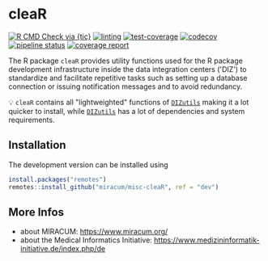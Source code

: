 # cleaR

<!-- badges: start -->
[![R CMD Check via {tic}](https://github.com/miracum/misc-cleaR/workflows/R%20CMD%20Check%20via%20{tic}/badge.svg?branch=main)](https://github.com/miracum/misc-cleaR)
[![linting](https://github.com/miracum/misc-cleaR/workflows/lint/badge.svg?branch=main)](https://github.com/miracum/misc-cleaR)
[![test-coverage](https://github.com/miracum/misc-cleaR/workflows/test-coverage/badge.svg?branch=main)](https://github.com/miracum/misc-cleaR)
[![codecov](https://codecov.io/gh/miracum/misc-cleaR/branch/main/graph/badge.svg)](https://app.codecov.io/gh/miracum/misc-cleaR)
[![pipeline status](https://gitlab.miracum.org/miracum/misc/cleaR/badges/main/pipeline.svg)](https://gitlab.miracum.org/miracum/misc/cleaR/-/commits/main)
[![coverage report](https://gitlab.miracum.org/miracum/misc/cleaR/badges/main/coverage.svg)](https://gitlab.miracum.org/miracum/misc/cleaR/-/commits/main)
<!--[![CRAN Status Badge](https://www.r-pkg.org/badges/version-ago/cleaR)](https://cran.r-project.org/package=cleaR)
[![Cran Checks](https://cranchecks.info/badges/worst/cleaR)](https://cran.r-project.org/web/checks/check_results_cleaR.html)-->
<!-- badges: end -->

The R package `cleaR` provides utility functions used for the R package development infrastructure inside the data integration centers ('DIZ') to standardize and facilitate repetitive tasks such as setting up a database connection or issuing notification messages and to avoid redundancy.

:bulb: `cleaR` contains all "lightweighted" functions of [`DIZutils`](https://github.com/miracum/misc-dizutils) making it a lot quicker to install, while [`DIZutils`](https://github.com/miracum/misc-dizutils) has a lot of dependencies and system requirements.

## Installation

<!-- You can install `cleaR` directly from CRAN:

```r
install.packages("cleaR")
``` -->

The development version can be installed using

```r
install.packages("remotes")
remotes::install_github("miracum/misc-cleaR", ref = "dev")
```

## More Infos

* about MIRACUM: <https://www.miracum.org/>
* about the Medical Informatics Initiative: <https://www.medizininformatik-initiative.de/index.php/de>
